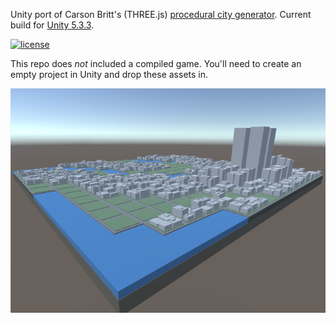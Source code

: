 Unity port of Carson Britt's (THREE.js) [procedural city generator](http://codepen.io/pieceoftoast/pen/ojVWdR). Current build for [Unity 5.3.3](https://unity3d.com/unity/whats-new/unity-5.3.3).

[![license](https://img.shields.io/badge/license-Apache%202.0-blue.svg?style=flat)](https://github.com/davemn/city-generator/blob/master/LICENSE.md)

This repo does *not* included a compiled game. You'll need to create an empty project in Unity and drop these assets in.

![Screenshot](/Screenshots/2016-12-27.png?raw=true "Screenshot of Building Generation")